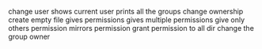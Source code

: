 change user
shows current user
prints all the groups
change ownership
create empty file
gives permissions
gives multiple permissions
give only others permission
mirrors permission
grant permission to all dir
change the group owner
